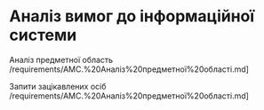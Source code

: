 # Аналіз вимог до інформаційної системи

Аналіз предметної область /requirements/AMC.%20Аналіз%20предметної%20області.md]

Запити зацікавлених осіб /requirements/AMC.%20Аналіз%20предметної%20області.md]
